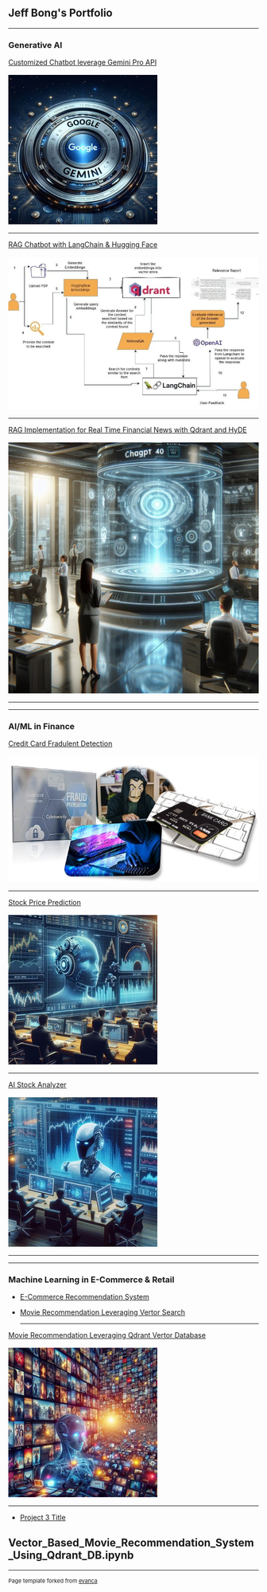 ## Jeff Bong's Portfolio

---

### Generative AI

[Customized Chatbot leverage Gemini Pro API](https://github.com/bongjoonsiong/Generative-AI/blob/main/GeminiChatBot.md)
<br>
<br>
<img src="images/GoogleGeminiPro.jpg?raw=true"/>

---
[RAG Chatbot with LangChain & Hugging Face](https://github.com/bongjoonsiong/Generative-AI/blob/main/RAG_with_Langchain_and_HuggingFace.ipynb)
<br>
<br>
<img src="images/RAG_with_LangChain_and_Hugging_Face.jpg?raw=true"/>

---
[RAG Implementation for Real Time Financial News with Qdrant and HyDE](https://github.com/bongjoonsiong/Generative-AI/blob/main/Real_Time_Financial_News_RAG_Chatbot_with_Gemini_and_Qdrant.ipynb)
<br>
<br>
<img src="images/ChatGPT4o.jpeg?raw=true"/>

---
---

### AI/ML in Finance

[Credit Card Fradulent Detection](https://github.com/bongjoonsiong/Generative-AI-and-ML-in-Finance/blob/main/JoonSiong_Bong_VI_CapStoneProject.ipynb)
<br>
<br>
<img src="images/ccfraud2022.jpg?raw=true"/>

---

[Stock Price Prediction](http://example.com/)
<br>
<br>
<img src="images/StockPricePrediction01.jpg?raw=true"/>

---
[AI Stock Analyzer](/sample_page)
<br>
<br>
<img src="images/StockAnalyzer01.jpg?raw=true"/>

---
---
### Machine Learning in E-Commerce & Retail 

- [E-Commerce Recommendation System](http://example.com/)
- [Movie Recommendation Leveraging Vertor Search](http://example.com/)

  ---
[Movie Recommendation Leveraging Qdrant Vertor Database](https://github.com/bongjoonsiong/Machine-Learning-Models/blob/main/Vector_Based_Movie_Recommendation_System_Using_Qdrant_DB.ipynb)
<br>
<br>
<img src="images/MovieRecommendation03.jpg?raw=true"/>

---


- [Project 3 Title](http://example.com/)

Vector_Based_Movie_Recommendation_System_Using_Qdrant_DB.ipynb
---




---
<p style="font-size:11px">Page template forked from <a href="https://github.com/evanca/quick-portfolio">evanca</a></p>
<!-- Remove above link if you don't want to attibute -->
